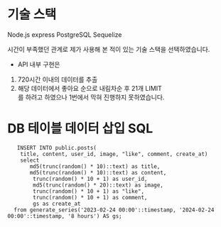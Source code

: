 # 기술 스택
Node.js express PostgreSQL Sequelize

시간이 부족했던 관계로 제가 사용해 본 적이 있는 기술 스택을 선택하였습니다.

+ API 내부 구현은
1. 720시간 이내의 데이터를 추출
2. 해당 데이터에서 좋아요 순으로 내림차순 후 21개 LIMIT </br>
를 하려고 하였으나 1번에서 막혀 진행하지 못하였습니다.

# DB 테이블 데이터 삽입 SQL
```
   INSERT INTO public.posts(
	title, content, user_id, image, "like", comment, create_at)
	select 
       md5(trunc(random() * 10)::text) as title,
       md5(trunc(random() * 10)::text) as content,
	    trunc(random() * 10 + 1) as user_id,
	    md5(trunc(random() * 20)::text) as image,
	    trunc(random() * 10 + 1) as "like",
	    trunc(random() * 10 + 1) as comment,
	    gs as create_at
  from generate_series('2023-02-24 00:00'::timestamp, '2024-02-24 00:00'::timestamp, '8 hours') AS gs;
```
